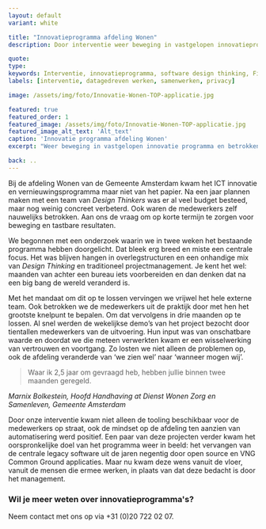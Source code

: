 ```yaml
---
layout: default
variant: white

title: "Innovatieprogramma afdeling Wonen"
description: Door interventie weer beweging in vastgelopen innovatieprogramma. Betrokken medewerkers komen uiteindelijk zelf met vraag om verandering.

quote:
type:
keywords: Interventie, innovatieprogramma, software design thinking, Fixxx
labels: [interventie, datagedreven werken, samenwerken, privacy]

image: /assets/img/foto/Innovatie-Wonen-TOP-applicatie.jpg

featured: true
featured_order: 1
featured_image: /assets/img/foto/Innovatie-Wonen-TOP-applicatie.jpg
featured_image_alt_text: 'Alt_text'
caption: 'Innovatie programma afdeling Wonen'
excerpt: "Weer beweging in vastgelopen innovatie programma en betrokken medewerkers."

back: ..
---
```

Bij de afdeling Wonen van de Gemeente Amsterdam kwam het ICT innovatie en vernieuwingsprogramma maar niet van het papier. Na een jaar plannen maken met een team van *Design Thinkers* was er al veel budget besteed, maar nog weinig concreet verbeterd. Ook waren de medewerkers zelf nauwelijks betrokken. Aan ons de vraag om op korte termijn te zorgen voor beweging en tastbare resultaten.

We begonnen met een onderzoek waarin we in twee weken het bestaande programma hebben doorgelicht. Dat bleek erg breed en miste een centrale focus. Het was blijven hangen in overlegstructuren en een onhandige mix van *Design Thinking* en traditioneel projectmanagement. Je kent het wel: maanden van achter een bureau iets voorbereiden en dan denken dat na een big bang de wereld veranderd is. 

<div class="article-image" style="background-image: url(/assets/img/foto/Interventie-met-Software-Design-Thinking-bij-Gemeente.jpg)">
    <div class="slope"></div>
    <div class="slope slope--flip"></div>
</div>

Met het mandaat om dit op te lossen vervingen we vrijwel het hele externe team. Ook betrokken we de medewerkers uit de praktijk door met hen het grootste knelpunt te bepalen. Om dat vervolgens in drie maanden op te lossen. Al snel werden de wekelijkse demo’s van het project bezocht door tientallen medewerkers van de uitvoering. Hun input was van onschatbare waarde en doordat we die meteen verwerkten kwam er een wisselwerking van vertrouwen en voortgang. Zo losten we niet alleen de problemen op, ook de afdeling veranderde van ‘we zien wel’ naar ‘wanneer mogen wij’.

> Waar ik 2,5 jaar om gevraagd heb, hebben jullie binnen twee maanden geregeld.

<i>Marnix Bolkestein, Hoofd Handhaving at Dienst Wonen Zorg en Samenleven, Gemeente Amsterdam</i>

Door onze interventie kwam niet alleen de tooling beschikbaar voor de medewerkers op straat, ook de mindset op de afdeling ten aanzien van automatisering werd positief. Een paar van deze projecten verder kwam het oorspronkelijke doel van het programma weer in beeld: het vervangen van de centrale legacy software uit de jaren negentig door open source en VNG Common Ground applicaties. Maar nu kwam deze wens vanuit de vloer, vanuit de mensen die ermee werken, in plaats van dat deze bedacht is door het management.

### Wil je meer weten over innovatieprogramma's?
Neem contact met ons op via +31 (0)20 722 02 07.
